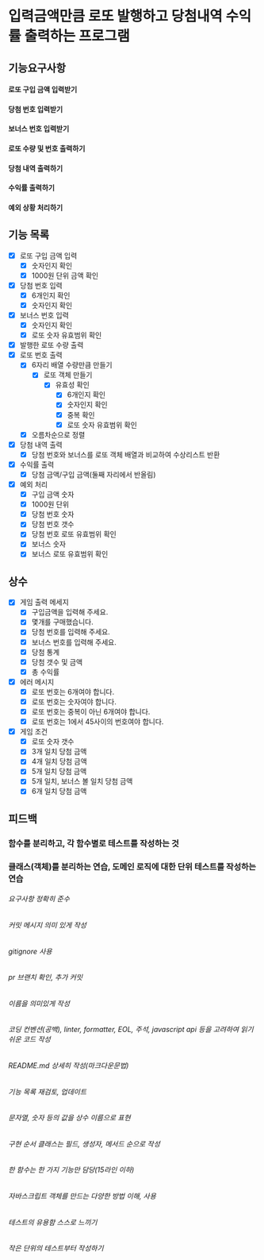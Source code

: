 # 입력금액만큼 로또 발행하고 당첨내역 수익률 출력하는 프로그램

## 기능요구사항

#### 로또 구입 금액 입력받기

#### 당첨 번호 입력받기

#### 보너스 번호 입력받기

#### 로또 수량 및 번호 출력하기

#### 당첨 내역 출력하기

#### 수익률 출력하기

#### 예외 상황 처리하기

## 기능 목록

- [x] 로또 구입 금액 입력
  - [x] 숫자인지 확인
  - [x] 1000원 단위 금액 확인
- [x] 당첨 번호 입력
  - [x] 6개인지 확인
  - [x] 숫자인지 확인
- [x] 보너스 번호 입력
  - [x] 숫자인지 확인
  - [x] 로또 숫자 유효범위 확인
- [x] 발행한 로또 수량 출력
- [x] 로또 번호 출력
  - [x] 6자리 배열 수량만큼 만들기
    - [x] 로또 객체 만들기
      - [x] 유효성 확인
        - [x] 6개인지 확인
        - [x] 숫자인지 확인
        - [x] 중복 확인
        - [x] 로또 숫자 유효범위 확인
  - [x] 오름차순으로 정렬
- [x] 당첨 내역 출력
  - [x] 당첨 번호와 보너스를 로또 객체 배열과 비교하여 수상리스트 반환
- [x] 수익률 출력
  - [x] 당첨 금액/구입 금액(둘째 자리에서 반올림)
- [x] 예외 처리
  - [x] 구입 금액 숫자
  - [x] 1000원 단위
  - [x] 당첨 번호 숫자
  - [x] 당첨 번호 갯수
  - [x] 당첨 번호 로또 유효범위 확인
  - [x] 보너스 숫자
  - [x] 보너스 로또 유효범위 확인

## 상수

- [x] 게임 출력 메세지
  - [x] 구입금액을 입력해 주세요.
  - [x] 몇개를 구매했습니다.
  - [x] 당첨 번호를 입력해 주세요.
  - [x] 보너스 번호를 입력해 주세요.
  - [x] 당첨 통계
  - [x] 당첨 갯수 및 금액
  - [x] 총 수익률
- [x] 에러 메시지
  - [x] 로또 번호는 6개여야 합니다.
  - [x] 로또 번호는 숫자여야 합니다.
  - [x] 로또 번호는 중복이 아닌 6개여야 합니다.
  - [x] 로또 번호는 1에서 45사이의 번호여야 합니다.
- [x] 게임 조건
  - [x] 로또 숫자 갯수
  - [x] 3개 일치 당첨 금액
  - [x] 4개 일치 당첨 금액
  - [x] 5개 일치 당첨 금액
  - [x] 5개 일치, 보너스 볼 일치 당첨 금액
  - [x] 6개 일치 당첨 금액

## 피드백

### 함수를 분리하고, 각 함수별로 테스트를 작성하는 것

### 클래스(객체)를 분리하는 연습, 도메인 로직에 대한 단위 테스트를 작성하는 연습

###### 요구사항 정확히 준수

###### 커밋 메시지 의미 있게 작성

###### gitignore 사용

###### pr 브랜치 확인, 추가 커밋

###### 이름을 의미있게 작성

###### 코딩 컨벤션(공백), linter, formatter, EOL, 주석, javascript api 등을 고려하여 읽기 쉬운 코드 작성

###### README.md 상세히 작성(마크다운문법)

###### 기능 목록 재검토, 업데이트

###### 문자열, 숫자 등의 값을 상수 이름으로 표현

###### 구현 순서 클래스는 필드, 생성자, 메서드 순으로 작성

###### 한 함수는 한 가지 기능만 담당(15라인 이하)

###### 자바스크립트 객체를 만드는 다양한 방법 이해, 사용

###### 테스트의 유용함 스스로 느끼기

###### 작은 단위의 테스트부터 작성하기

